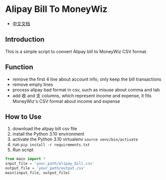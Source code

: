 # Alipay Bill To MoneyWiz  
- [中文文档](https://github.com/lxy1992/alipay_moneywiz_importer/blob/master/README_CN.md)
## Introduction
This is a simple script to convert Alipay bill to MoneyWiz CSV format.

## Function
- remove the first 4 line about account info, only keep the bill transactions
- remove empty lines
- process alipay bad format in csv, such as misuse about comma and tab
- add 收 and 支 columns, which represent income and expense, it fits MoneyWiz's CSV format about income and expense

## How to Use
1. download the alipay bill csv file
2. install the Python 3.10 environment
3. activate the Python 3.10 virtualenv ```source venv/bin/activate```
4. run
```pip install -r requirements.txt```
5. Run script
```python
from main import *
input_file = 'your_path/alipay_bill.csv'
output_file = 'your_path/output.csv'
main(input_file, output_file)
```